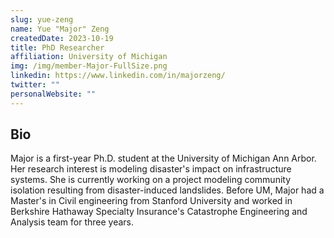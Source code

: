 ```yaml
---
slug: yue-zeng
name: Yue "Major" Zeng
createdDate: 2023-10-19
title: PhD Researcher
affiliation: University of Michigan
img: /img/member-Major-FullSize.png
linkedin: https://www.linkedin.com/in/majorzeng/
twitter: ""
personalWebsite: ""
---
```


## Bio
Major is a first-year Ph.D. student at the University of Michigan Ann Arbor. Her research interest is modeling disaster's impact on infrastructure systems. She is currently working on a project modeling community isolation resulting from disaster-induced landslides. Before UM, Major had a Master's in Civil engineering from Stanford University and worked in Berkshire Hathaway Specialty Insurance's Catastrophe Engineering and Analysis team for three years. 